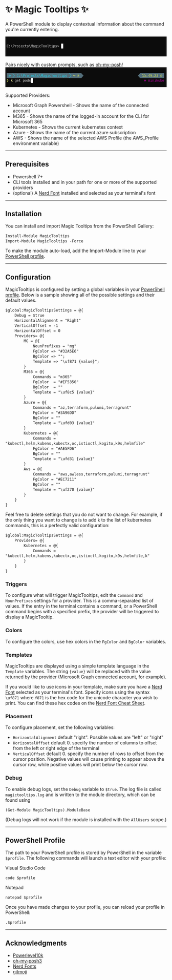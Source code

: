 # ✨ Magic Tooltips ✨

A PowerShell module to display contextual information about the command you're currently entering.

![Magic Tooltips Demo](/media/demo.gif)

Pairs nicely with custom prompts, such as [oh-my-posh](https://github.com/JanDeDobbeleer/oh-my-posh)!
![Magic Tooltips with oh-my-posh3](media/oh-my-posh.png)


Supported Providers:
- Microsoft Graph Powershell - Shows the name of the connected account
- M365 - Shows the name of the logged-in account for the CLI for Microsoft 365
- Kubernetes - Shows the current kubernetes context
- Azure - Shows the name of the current azure subscription
- AWS - Shows the name of the selected AWS Profile (the AWS_Profile environment variable)

---
## Prerequisites
- Powershell 7+
- CLI tools installed and in your path for one or more of the supported providers
- (optional) A [Nerd Font](https://www.nerdfonts.com/) installed and selected as your terminal's font

---
## Installation

You can install and import Magic Tooltips from the PowerShell Gallery:

```pwsh
Install-Module MagicTooltips
Import-Module MagicTooltips -Force
```

To make the module auto-load, add the Import-Module line to your [PowerShell profile](#powershell-profile).

---
## Configuration

MagicTooltips is configured by setting a global variables in your [PowerShell profile](#powershell-profile). Below is a sample showing all of the possible settings and their default values.


```pwsh
$global:MagicTooltipsSettings = @{
    Debug = $true
    HorizontalAlignment = "Right"
    VerticalOffset = -1
    HorizontalOffset = 0
    Providers= @{
        MG = @{
            NounPrefixes = "mg"
            FgColor => "#32A5E6"
            BgColor => "";
            Template => "\uf871 {value}";
        }
        M365 = @{
            Commands = "m365"
            FgColor  = "#EF5350"
            BgColor  = ""
            Template = "\uf8c5 {value}"
        }
        Azure = @{
            Commands = "az,terraform,pulumi,terragrunt"
            FgColor = "#3A96DD"
            BgColor = ""
            Template = "\ufd03 {value}"
        }
        Kubernetes = @{
            Commands = "kubectl,helm,kubens,kubectx,oc,istioctl,kogito,k9s,helmfile"
            FgColor = "#AE5FD6"
            BgColor = ""
            Template = "\ufd31 {value}"
        }
        Aws = @{
            Commands = "aws,awless,terraform,pulumi,terragrunt"
            FgColor = "#EC7211"
            BgColor = ""
            Template = "\uf270 {value}"
        }
    }
}
```

Feel free to delete settings that you do not want to change. For example, if the only thing you want to change is to add `k` to the list of kubernetes commands, this is a perfectly valid configuration:

```pwsh
$global:MagicTooltipsSettings = @{
    Providers= @{
        Kubernetes = @{
            Commands = "kubectl,helm,kubens,kubectx,oc,istioctl,kogito,k9s,helmfile,k"
        }
    }
}
```

### Triggers
To configure what will trigger MagicTooltips, edit the `Command` and `NounPrefixes` settings for a provider. This is a comma-separated list of values. If the entry in the terminal contains a command, or a PowerShell command begins with a specified prefix, the provider will be triggered to display a MagicTooltip.

### Colors
To configure the colors, use hex colors in the `FgColor` and `BgColor` variables.

### Templates
MagicTooltips are displayed using a simple template language in the `Template` variables. The string `{value}` will be replaced with the value returned by the provider (Microsoft Graph connected account, for example).

If you would like to use icons in your template, make sure you have a [Nerd Font](https://www.nerdfonts.com/) selected as your terminal's font. Specify icons using the syntax ` \uf871` where `f871` is the hex code for the unicode character you wish to print. You can find these hex codes on the [Nerd Font Cheat Sheet](https://www.nerdfonts.com/cheat-sheet).

### Placement
To configure placement, set the following variables: 

- `HorizontalAlignment` default "right". Possible values are "left" or "right"
- `HorizontalOffset` default 0. specify the number of columns to offset from the left or right edge of the terminal
- `VerticalOffset` default 0. specify the number of rows to offset from the cursor position. Negative values will cause printing 
to appear above the cursor row, while positive values will print below the cursor row.

### Debug
To enable debug logs, set the `Debug` variable to `$true`. The log file is called `magictooltips.log` and is written to the module directory, which can be found using
```pwsh
(Get-Module MagicTooltips).ModuleBase
```

(Debug logs will not work if the module is installed with the `AllUsers` scope.)

---
## PowerShell Profile

The path to your PowerShell profile is stored by PowerShell in the variable `$profile`. The following commands will launch a text editor with your profile:

Visual Studio Code
```pwsh
code $profile
```

Notepad
```pwsh
notepad $profile
```

Once you have made changes to your profile, you can reload your profile in PowerShell:
```pwsh
.$profile
```


---
## Acknowledgments
- [Powerlevel10k](https://github.com/romkatv/powerlevel10k)
- [oh-my-posh3](https://github.com/JanDeDobbeleer/oh-my-posh3)
- [Nerd Fonts](https://www.nerdfonts.com/)
- [gitmoji](https://gitmoji.dev/)